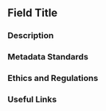 ## Field Title

### Description

### Metadata Standards

### Ethics and Regulations
<!--Add information about relevant laws and policiies in Norway-->

### Useful Links
